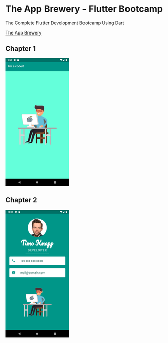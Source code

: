 # The App Brewery - Flutter Bootcamp
The Complete Flutter Development Bootcamp Using Dart

[The App Brewery](https://www.appbrewery.co)

## Chapter 1
<img width="40%" alt_chapter_1 src="screenshots/flutter_01.png">

## Chapter 2
<img width="40%" alt_chapter_2 src="screenshots/flutter_02.png">